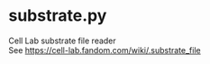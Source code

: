 # substrate.py
Cell Lab substrate file reader<br>
See https://cell-lab.fandom.com/wiki/.substrate_file
